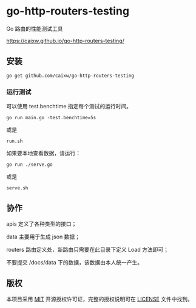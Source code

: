# go-http-routers-testing

Go 路由的性能测试工具

<https://caixw.github.io/go-http-routers-testing/>

## 安装

```shell
go get github.com/caixw/go-http-routers-testing
```

### 运行测试

可以使用 test.benchtime 指定每个测试的运行时间。

```shell
go run main.go -test.benchtime=5s
```

或是

```shell
run.sh
```

如果要本地查看数据，请运行：

```shell
go run ./serve.go
```

或是

```shell
serve.sh
```

## 协作

apis 定义了各种类型的接口；

data 主要用于生成 json 数据；

routers 路由定义处，新路由只需要在此目录下定义 Load 方法即可；

不要提交 /docs/data 下的数据，该数据由本人统一产生。

## 版权

本项目采用 [MIT](https://opensource.org/licenses/MIT) 开源授权许可证，完整的授权说明可在 [LICENSE](LICENSE) 文件中找到。
